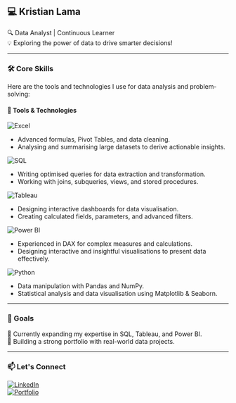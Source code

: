 ## 💻 Kristian Lama  
🔍 Data Analyst | Continuous Learner  
💡 Exploring the power of data to drive smarter decisions!

---

### 🛠️ Core Skills
Here are the tools and technologies I use for data analysis and problem-solving:

#### 🧰 Tools & Technologies  

![Excel](https://img.shields.io/badge/Excel-217346?style=for-the-badge&logo=microsoft-excel&logoColor=white) 
- Advanced formulas, Pivot Tables, and data cleaning.  
- Analysing and summarising large datasets to derive actionable insights.  

![SQL](https://img.shields.io/badge/SQL-4479A1?style=for-the-badge&logo=postgresql&logoColor=white)  
- Writing optimised queries for data extraction and transformation.  
- Working with joins, subqueries, views, and stored procedures.  

![Tableau](https://img.shields.io/badge/Tableau-E97627?style=for-the-badge&logo=tableau&logoColor=white)  
- Designing interactive dashboards for data visualisation.  
- Creating calculated fields, parameters, and advanced filters.  

![Power BI](https://img.shields.io/badge/Power%20BI-F2C811?style=for-the-badge&logo=power-bi&logoColor=black)  
- Experienced in DAX for complex measures and calculations.  
- Designing interactive and insightful visualisations to present data effectively.  

![Python](https://img.shields.io/badge/Python-3776AB?style=for-the-badge&logo=python&logoColor=white)  
- Data manipulation with Pandas and NumPy.  
- Statistical analysis and data visualisation using Matplotlib & Seaborn.  

---

### 🌟 Goals
🚀 Currently expanding my expertise in SQL, Tableau, and Power BI.    
💼 Building a strong portfolio with real-world data projects.  

---

### 📫 Let's Connect
[![LinkedIn](https://img.shields.io/badge/LinkedIn-0A66C2?style=for-the-badge&logo=linkedin&logoColor=white)](https://www.linkedin.com/in/kristian-lama-251aa3317/)  
[![Portfolio](https://img.shields.io/badge/Portfolio-000000?style=for-the-badge&logo=github&logoColor=white)](https://kl326.github.io/Portfolio/)  

